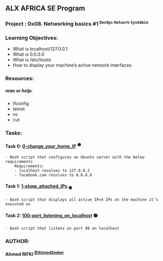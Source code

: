## ALX AFRICA SE Program

### **Project : 0x08. Networking basics #1** <sup> `` DevOps `` `` Network `` `` SysAdmin ``</sup>
### **Learning Objectives:**
 - What is localhost/127.0.0.1
 - What is 0.0.0.0
 - What is /etc/hosts
 - How to display your machine’s active network interfaces

### **Resources:**
##### man or help:
 - ifconfig
 - telnet
 - nc
 - cut

### **Tasks:**

#### **Task 0:** [0-change_your_home_IP](0-change_your_home_IP) <sup>:green_circle:</sup>
	- Bash script that configures an Ubuntu server with the below requirements
		Requirements:
		- localhost resolves to 127.0.0.2
		- facebook.com resolves to 8.8.8.8


#### **Task 1:** [1-show_attached_IPs](1-show_attached_IPs) <sub>:green_circle:</sub>
	- Bash script that displays all active IPv4 IPs on the machine it’s executed on


#### **Task 2:** [100-port_listening_on_localhost](100-port_listening_on_localhost) :green_circle:
	- Bash script that listens on port 98 on localhost


### AUTHOR:
#### **Ahmed RIFKI** <sup>[@AhmedSeeker](https://github.com/AhmedSeeker)</sup>
